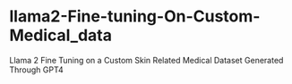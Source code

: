 # llama2-Fine-tuning-On-Custom-Medical_data
Llama 2 Fine Tuning on a Custom Skin Related Medical Dataset Generated Through GPT4
